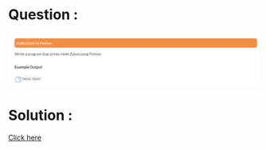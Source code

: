 # Question :
![hello edyst](https://github.com/prabhu30/coding/blob/main/Edyst/Python%20-%20Intro%20to%20Advanced/01_Introduction/02_hello%20edyst/image.png)

# Solution :
[Click here](https://github.com/prabhu30/coding/tree/main/Edyst/Python%20-%20Intro%20to%20Advanced/01_Introduction/02_hello%20edyst/solution.py)

